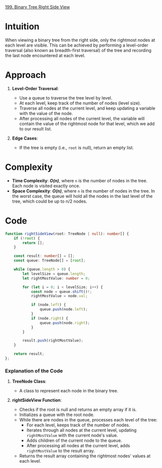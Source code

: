 [199. Binary Tree Right Side View](https://leetcode.com/problems/binary-tree-right-side-view/)

# Intuition

When viewing a binary tree from the right side, only the rightmost nodes at each level are visible. This can be achieved by performing a level-order traversal (also known as breadth-first traversal) of the tree and recording the last node encountered at each level.

# Approach

1. **Level-Order Traversal**:
   - Use a queue to traverse the tree level by level.
   - At each level, keep track of the number of nodes (level size).
   - Traverse all nodes at the current level, and keep updating a variable with the value of the node.
   - After processing all nodes of the current level, the variable will contain the value of the rightmost node for that level, which we add to our result list.

2. **Edge Cases**:
   - If the tree is empty (i.e., `root` is null), return an empty list.

# Complexity

- **Time Complexity**: ***O(n)***, where `n` is the number of nodes in the tree. Each node is visited exactly once.
- **Space Complexity**: ***O(n)***, where `n` is the number of nodes in the tree. In the worst case, the queue will hold all the nodes in the last level of the tree, which could be up to n/2 nodes.

# Code
```typescript
function rightSideView(root: TreeNode | null): number[] {
    if (!root) {
        return [];
    }

    const result: number[] = [];
    const queue: TreeNode[] = [root];

    while (queue.length > 0) {
        let levelSize = queue.length;
        let rightMostValue: number = 0;

        for (let i = 0; i < levelSize; i++) {
            const node = queue.shift()!;
            rightMostValue = node.val;

            if (node.left) {
                queue.push(node.left);
            }
            if (node.right) {
                queue.push(node.right);
            }
        }

        result.push(rightMostValue);
    }

    return result;
};

```

### Explanation of the Code

1. **TreeNode Class**:
   - A class to represent each node in the binary tree.

2. **rightSideView Function**:
   - Checks if the root is null and returns an empty array if it is.
   - Initializes a queue with the root node.
   - While there are nodes in the queue, processes each level of the tree:
     - For each level, keeps track of the number of nodes.
     - Iterates through all nodes at the current level, updating `rightMostValue` with the current node's value.
     - Adds children of the current node to the queue.
     - After processing all nodes at the current level, adds `rightMostValue` to the result array.
   - Returns the result array containing the rightmost nodes' values at each level.